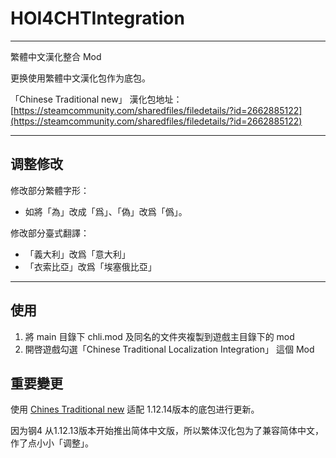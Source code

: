 # HOI4CHTIntegration

---


繁體中文漢化整合 Mod

更换使用繁體中文漢化包作为底包。

「Chinese Traditional new」 漢化包地址：[https://steamcommunity.com/sharedfiles/filedetails/?id=2662885122](https://steamcommunity.com/sharedfiles/filedetails/?id=2662885122)

---

## 调整修改

修改部分繁體字形：
* 如將「為」改成「爲」、「偽」改爲「僞」。

修改部分臺式翻譯：
* 「義大利」改爲「意大利」
* 「衣索比亞」改爲「埃塞俄比亞」

---

## 使用

1. 將 main 目錄下 chli.mod 及同名的文件夾複製到遊戲主目錄下的 mod
2. 開啓遊戲勾選「Chinese Traditional Localization Integration」 這個 Mod

## 重要變更

使用 [Chines Traditional new](https://steamcommunity.com/sharedfiles/filedetails/?id=2662885122) 适配 1.12.14版本的底包进行更新。

因为钢4 从1.12.13版本开始推出简体中文版，所以繁体汉化包为了兼容简体中文，作了点小小「调整」。

